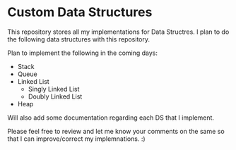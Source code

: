 # Custom Data Structures

This repository stores all my implementations for Data Structres. I plan to do the following data structures with this repository.

Plan to implement the following in the coming days:

* Stack
* Queue 
* Linked List
  * Singly Linked List
  * Doubly Linked List   
* Heap

Will also add some documentation regarding each DS that I implement.

Please feel free to review and let me know your comments on the same so that I can improve/correct my implemnations. :) 
